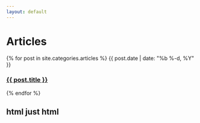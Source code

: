 ```yaml
---
layout: default
---
```


# Articles

<div>
{% for post in site.categories.articles %}
<time>{{ post.date | date: "%b %-d, %Y" }}</time>
<h3><a href="{{ post.url | prepend: site.baseurl }}">{{ post.title }}</a></h3>
{% endfor %}
</div>

## html just html
